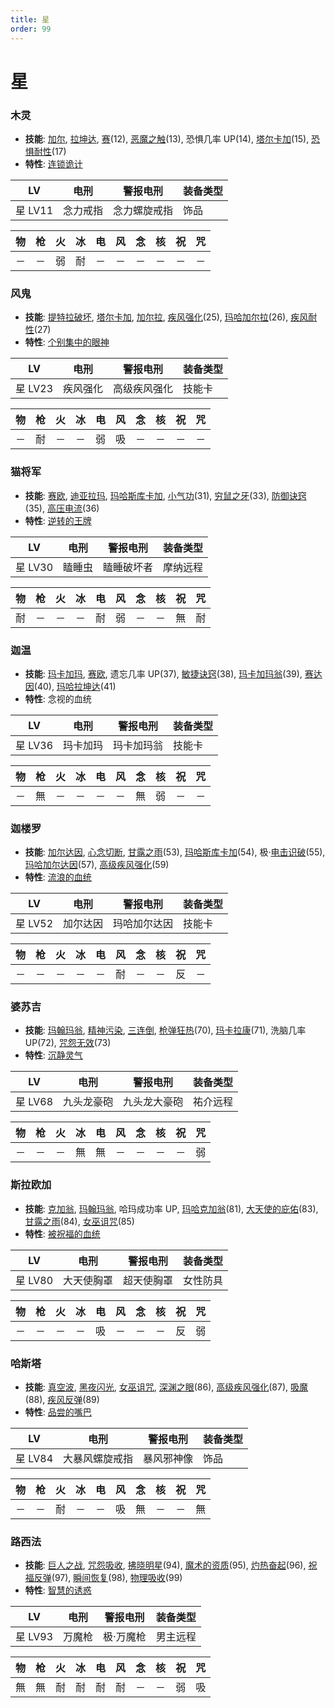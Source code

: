 ```yaml
---
title: 星
order: 99
---
```


# 星

### 木灵

- **技能**: [加尔](/skills/疾风#加尔), [拉坤达](/skills/辅助#拉坤达), [赛](/skills/念动#赛)(12), [恶魔之触](/skills/异常#恶魔之触)(13), 恐惧几率 UP(14), [塔尔卡加](/skills/辅助#塔尔卡加)(15), [恐惧耐性](/skills/被动#恐惧耐性)(17)
- **特性**: [连锁诡计](/特性#连锁诡计)

| LV      | 电刑     | 警报电刑     | 装备类型 |
| ------- | -------- | ------------ | -------- |
| 星 LV11 | 念力戒指 | 念力螺旋戒指 | 饰品     |

| 物  | 枪  | 火  | 冰  | 电  | 风  | 念  | 核  | 祝  | 咒  |
| --- | --- | --- | --- | --- | --- | --- | --- | --- | --- |
| －  | －  | 弱  | 耐  | －  | －  | －  | －  | －  | －  |

### 风鬼

- **技能**: [提特拉破坏](/skills/辅助#提特拉破坏), [塔尔卡加](/skills/辅助#塔尔卡加), [加尔拉](/skills/疾风#加尔拉), [疾风强化](/skills/被动#疾风强化)(25), [玛哈加尔拉](/skills/疾风#玛哈加尔拉)(26), [疾风耐性](/skills/被动#疾风耐性)(27)
- **特性**: [个别集中的眼神](/特性#个别集中的眼神)

| LV      | 电刑     | 警报电刑     | 装备类型 |
| ------- | -------- | ------------ | -------- |
| 星 LV23 | 疾风强化 | 高级疾风强化 | 技能卡   |

| 物  | 枪  | 火  | 冰  | 电  | 风  | 念  | 核  | 祝  | 咒  |
| --- | --- | --- | --- | --- | --- | --- | --- | --- | --- |
| －  | 耐  | －  | －  | 弱  | 吸  | －  | －  | －  | －  |

### 猫将军

- **技能**: [赛欧](/skills/念动#赛欧), [迪亚拉玛](/skills/恢复#迪亚拉玛), [玛哈斯库卡加](/skills/辅助#玛哈斯库卡加), [小气功](/skills/被动#小气功)(31), [穷鼠之牙](/skills/物理#穷鼠之牙)(33), [防御诀窍](/skills/被动#防御诀窍)(35), [高压电流](/skills/被动#高压电流)(36)
- **特性**: [逆转的王牌](/特性#逆转的王牌)

| LV      | 电刑   | 警报电刑   | 装备类型 |
| ------- | ------ | ---------- | -------- |
| 星 LV30 | 瞌睡虫 | 瞌睡破坏者 | 摩纳远程 |

| 物  | 枪  | 火  | 冰  | 电  | 风  | 念  | 核  | 祝  | 咒  |
| --- | --- | --- | --- | --- | --- | --- | --- | --- | --- |
| 耐  | －  | －  | －  | 耐  | 弱  | －  | －  | 無  | 耐  |

### 迦温

- **技能**: [玛卡加玛](/skills/异常#玛卡加玛), [赛欧](/skills/念动#赛欧), 遗忘几率 UP(37), [敏捷诀窍](/skills/被动#敏捷诀窍)(38), [玛卡加玛翁](/skills/异常#玛卡加玛翁)(39), [赛达因](/skills/念动#赛达因)(40), [玛哈拉坤达](/skills/辅助#玛哈拉坤达)(41)
- **特性**: 念视的血统

| LV      | 电刑     | 警报电刑   | 装备类型 |
| ------- | -------- | ---------- | -------- |
| 星 LV36 | 玛卡加玛 | 玛卡加玛翁 | 技能卡   |

| 物  | 枪  | 火  | 冰  | 电  | 风  | 念  | 核  | 祝  | 咒  |
| --- | --- | --- | --- | --- | --- | --- | --- | --- | --- |
| －  | 無  | －  | －  | －  | －  | 無  | 弱  | －  | －  |

### 迦楼罗

- **技能**: [加尔达因](/skills/疾风#加尔达因), [心念切断](/skills/物理#心念切断), [甘露之雨](/skills/恢复#甘露之雨)(53), [玛哈斯库卡加](/skills/辅助#玛哈斯库卡加)(54), 极·[电击识破](/skills/被动#电击识破)(55), [玛哈加尔达因](/skills/疾风#玛哈加尔达因)(57), [高级疾风强化](/skills/被动#高级疾风强化)(59)
- **特性**: [流浪的血统](/特性#流浪的血统)

| LV      | 电刑     | 警报电刑     | 装备类型 |
| ------- | -------- | ------------ | -------- |
| 星 LV52 | 加尔达因 | 玛哈加尔达因 | 技能卡   |

| 物  | 枪  | 火  | 冰  | 电  | 风  | 念  | 核  | 祝  | 咒  |
| --- | --- | --- | --- | --- | --- | --- | --- | --- | --- |
| －  | －  | －  | －  | －  | 耐  | －  | －  | 反  | －  |

### 婆苏吉

- **技能**: [玛翰玛翁](/skills/祝福#玛翰玛翁), [精神污染](/skills/异常#精神污染), [三连倒](/skills/枪击#三连倒), [枪弹狂热](/skills/被动#枪弹狂热)(70), [玛卡拉康](/skills/辅助#玛卡拉康)(71), 洗脑几率 UP(72), [咒怨无效](/skills/被动#咒怨无效)(73)
- **特性**: [沉静灵气](/特性#沉静灵气)

| LV      | 电刑       | 警报电刑     | 装备类型 |
| ------- | ---------- | ------------ | -------- |
| 星 LV68 | 九头龙豪砲 | 九头龙大豪砲 | 祐介远程 |

| 物  | 枪  | 火  | 冰  | 电  | 风  | 念  | 核  | 祝  | 咒  |
| --- | --- | --- | --- | --- | --- | --- | --- | --- | --- |
| －  | －  | －  | 無  | 無  | －  | －  | －  | －  | 弱  |

### 斯拉欧加

- **技能**: [克加翁](/skills/祝福#克加翁), [玛翰玛翁](/skills/祝福#玛翰玛翁), 哈玛成功率 UP, [玛哈克加翁](/skills/祝福#玛哈克加翁)(81), [大天使的庇佑](/skills/被动#大天使的庇佑)(83), [甘露之雨](/skills/恢复#甘露之雨)(84), [女巫诅咒](/skills/辅助#女巫诅咒)(85)
- **特性**: [被祝福的血统](/特性#被祝福的血统)

| LV      | 电刑       | 警报电刑   | 装备类型 |
| ------- | ---------- | ---------- | -------- |
| 星 LV80 | 大天使胸罩 | 超天使胸罩 | 女性防具 |

| 物  | 枪  | 火  | 冰  | 电  | 风  | 念  | 核  | 祝  | 咒  |
| --- | --- | --- | --- | --- | --- | --- | --- | --- | --- |
| －  | －  | －  | －  | 吸  | －  | －  | －  | 反  | 弱  |

### 哈斯塔

- **技能**: [真空波](/skills/疾风#真空波), [黑夜闪光](/skills/异常#黑夜闪光), [女巫诅咒](/skills/辅助#女巫诅咒), [深渊之眼](/skills/万能#深渊之眼)(86), [高级疾风强化](/skills/被动#高级疾风强化)(87), [吸魔](/skills/万能#吸魔)(88), [疾风反弹](/skills/被动#疾风反弹)(89)
- **特性**: [品尝的嘴巴](/特性#品尝的嘴巴)

| LV      | 电刑           | 警报电刑   | 装备类型 |
| ------- | -------------- | ---------- | -------- |
| 星 LV84 | 大暴风螺旋戒指 | 暴风邪神像 | 饰品     |

| 物  | 枪  | 火  | 冰  | 电  | 风  | 念  | 核  | 祝  | 咒  |
| --- | --- | --- | --- | --- | --- | --- | --- | --- | --- |
| －  | －  | 耐  | －  | －  | 吸  | 無  | －  | －  | 無  |

### 路西法

- **技能**: [巨人之战](/skills/物理#巨人之战), [咒怨吸收](/skills/被动#咒怨吸收), [拂晓明星](/skills/万能#拂晓明星)(94), [魔术的资质](/skills/被动#魔术的资质)(95), [灼热奋起](/skills/辅助#灼热奋起)(96), [祝福反弹](/skills/被动#祝福反弹)(97), [瞬间恢复](/skills/被动#瞬间恢复)(98), [物理吸收](/skills/被动#物理吸收)(99)
- **特性**: [智慧的诱惑](/特性#智慧的诱惑)

| LV      | 电刑   | 警报电刑  | 装备类型 |
| ------- | ------ | --------- | -------- |
| 星 LV93 | 万魔枪 | 极·万魔枪 | 男主远程 |

| 物  | 枪  | 火  | 冰  | 电  | 风  | 念  | 核  | 祝  | 咒  |
| --- | --- | --- | --- | --- | --- | --- | --- | --- | --- |
| 無  | 無  | 耐  | 耐  | 耐  | 耐  | －  | －  | 弱  | 吸  |
